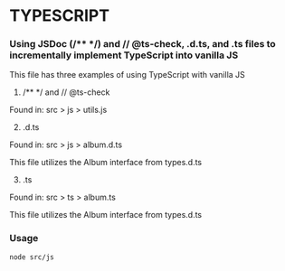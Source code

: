 # TYPESCRIPT
### Using JSDoc (/** */) and // @ts-check, .d.ts, and .ts files to incrementally implement TypeScript into vanilla JS

This file has three examples of using TypeScript with vanilla JS

1. /** */ and // @ts-check
  
Found in: src > js > utils.js

2. .d.ts

Found in: src > js > album.d.ts

This file utilizes the Album interface from types.d.ts

3. .ts

Found in: src > ts > album.ts 

This file utilizes the Album interface from types.d.ts


### Usage

```
node src/js
```
